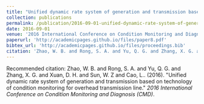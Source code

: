 ```yaml
---
title: "Unified dynamic rate system of generation and transmission based on technology of condition monitoring for overhead transmission line"
collection: publications
permalink: /publication/2016-09-01-unified-dynamic-rate-system-of-generation-and-transmission-based-on-technology-of-condition-monitoring-for-overhead-transmission-line
date: 2016-09-01
venue: '2016 International Conference on Condition Monitoring and Diagnosis (CMD)'
paperurl: 'http://academicpages.github.io/files/paper8.pdf'
bibtex_url: 'http://academicpages.github.io/files/proceedings.bib'
citation: 'Zhao, W. B. and Rong, S. A. and Yu, Q. G. and Zhang, X. G. and Xuan, D. H. and Sun, W. Z and Cao, L.. (2016). "Unified dynamic rate system of generation and transmission based on technology of condition monitoring for overhead transmission line." <i>2016 International Conference on Condition Monitoring and Diagnosis (CMD)</i>.'
---
```


Recommended citation: Zhao, W. B. and Rong, S. A. and Yu, Q. G. and Zhang, X. G. and Xuan, D. H. and Sun, W. Z and Cao, L.. (2016). "Unified dynamic rate system of generation and transmission based on technology of condition monitoring for overhead transmission line." <i>2016 International Conference on Condition Monitoring and Diagnosis (CMD)</i>.
